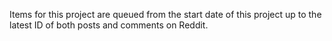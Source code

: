 Items for this project are queued from the start date of this project up to the latest ID of both posts and comments on Reddit.
